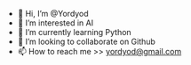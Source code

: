 - 👋 Hi, I’m @Yordyod
- 👀 I’m interested in AI
- 🌱 I’m currently learning Python
- 💞️ I’m looking to collaborate on Github
- 📫 How to reach me >> yordyod@gmail.com

<!---
Yordyod/Yordyod is a ✨ special ✨ repository because its `README.md` (this file) appears on your GitHub profile.
You can click the Preview link to take a look at your changes.
--->
